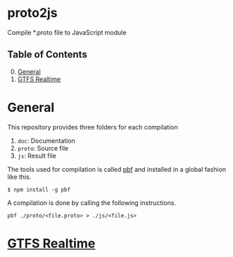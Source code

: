 # proto2js
Compile *.proto file to JavaScript module

## Table of Contents
0. [General](#General)
1. [GTFS Realtime](#gtfs-realtime)

# General
This repository provides three folders for each compilation
1. ```doc```: Documentation
2. ```proto```: Source file
3. ```js```: Result file

The tools used for compilation is called
[pbf](https://github.com/mapbox/pbf)
and installed in a global fashion like this.
```
$ npm install -g pbf
```

A compilation is done by calling the following instructions.
```
pbf ./proto/<file.proto> > ./js/<file.js>
```

# [GTFS Realtime](./doc/gtfs-rt)
